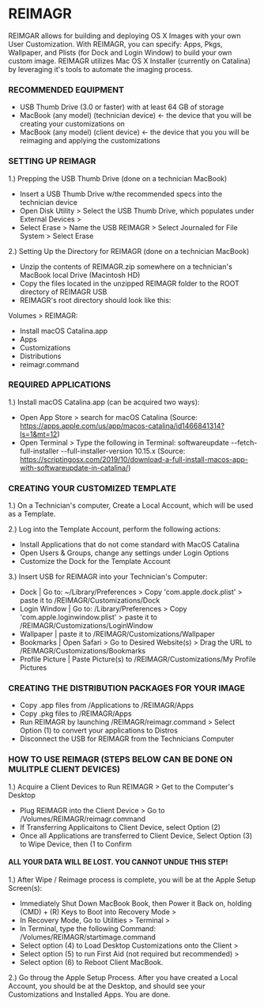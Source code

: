 # REIMAGR
REIMGAR allows for building and deploying OS X Images with your own User Customization.  With REIMAGR, you can specify: 
Apps, Pkgs, Wallpaper, and Plists (for Dock and Login Window) to build your own custom image.  REIMAGR utilizes Mac OS X Installer (currently on Catalina) by leveraging it's tools to automate the imaging process.  

### RECOMMENDED EQUIPMENT ###
- USB Thumb Drive (3.0 or faster) with at least 64 GB of storage
- MacBook (any model) (technician device) <- the device that you will be creating your customizations on
- MacBook (any model) (client device) <- the device that you you will be reimaging and applying the customizations

### SETTING UP REIMAGR ###
1.) Prepping the USB Thumb Drive (done on a technician MacBook)
- Insert a USB Thumb Drive w/the recommended specs into the technician device
- Open Disk Utility > Select the USB Thumb Drive, which populates under External Devices >
- Select Erase > Name the USB REIMAGR > Select Journaled for File System > Select Erase

2.) Setting Up the Directory for REIMAGR (done on a technician MacBook)
- Unzip the contents of REIMAGR.zip somewhere on a technician's MacBook local Drive (Macintosh HD)
- Copy the files located in the unzipped REIMAGR folder to the ROOT directory of REIMAGR USB 
- REIMAGR's root directory should look like this:

Volumes > REIMAGR:
* Install macOS Catalina.app
* Apps
* Customizations
* Distributions 
* reimagr.command

### REQUIRED APPLICATIONS ###
1.) Install macOS Catalina.app (can be acquired two ways):

- Open App Store > search for macOS Catalina (Source: https://apps.apple.com/us/app/macos-catalina/id1466841314?ls=1&mt=12)
- Open Terminal > Type the following in Terminal: softwareupdate --fetch-full-installer --full-installer-version 10.15.x (Source: https://scriptingosx.com/2019/10/download-a-full-install-macos-app-with-softwareupdate-in-catalina/)

### CREATING YOUR CUSTOMIZED TEMPLATE ###
1.) On a Technician's computer, Create a Local Account, which will be used as a Template.

2.) Log into the Template Account, perform the following actions:
- Install Applications that do not come standard with MacOS Catalina
- Open Users & Groups, change any settings under Login Options
- Customize the Dock for the Template Account

3.) Insert USB for REIMAGR into your Technician's Computer:
- Dock | Go to: ~/Library/Preferences > Copy 'com.apple.dock.plist' >  paste it to /REIMAGR/Customizations/Dock
- Login Window | Go to: /Library/Preferences > Copy 'com.apple.loginwindow.plist' > paste it to /REIMAGR/Customizations/LoginWindow
- Wallpaper | paste it to /REIMAGR/Customizations/Wallpaper
- Bookmarks | Open Safari > Go to Desired Website(s) > Drag the URL to /REIMAGR/Customizations/Bookmarks
- Profile Picture | Paste Picture(s) to /REIMAGR/Customizations/My Profile Pictures

### CREATING THE DISTRIBUTION PACKAGES FOR YOUR IMAGE ###
- Copy .app files from /Applications to /REIMAGR/Apps
- Copy .pkg files to /REIMAGR/Apps
- Run REIMAGR by launching /REIMAGR/reimagr.command > Select Option (1) to convert your applications to Distros
- Disconnect the USB for REIMAGR from the Technicians Computer

### HOW TO USE REIMAGR (STEPS BELOW CAN BE DONE ON MULITPLE CLIENT DEVICES) ###
1.) Acquire a Client Devices to Run REIMAGR > Get to the Computer's Desktop
- Plug REIMAGR into the Client Device > Go to /Volumes/REIMAGR/reimagr.command
- If Transferring Applicaitons to Client Device, select Option (2)
- Once all Applications are transferred to Client Device, Select Option (3) to Wipe Device, then (1 to Confirm

#### ALL YOUR DATA WILL BE LOST.  YOU CANNOT UNDUE THIS STEP! ###

1.) After Wipe / Reimage process is complete, you will be at the Apple Setup Screen(s):
- Immediately Shut Down MacBook Book, then Power it Back on, holding (CMD) + (R) Keys to Boot into Recovery Mode >
- In Recovery Mode, Go to Utilities > Terminal >
- In Terminal, type the following Command: /Volumes/REIMAGR/startimage.command <enter >
- Select option (4) to Load Desktop Customizations onto the Client >
- Select option (5) to run First Aid (not required but recommended) >
- Select option (6) to Reboot Client MacBook.
  
2.) Go throug the Apple Setup Process.  After you have created a Local Account, you should be at the Desktop, and should see your Customizations and Installed Apps.  You are done.  

